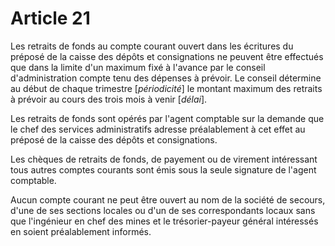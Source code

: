 # Article 21

Les retraits de fonds au compte courant ouvert dans les écritures du préposé de la caisse des dépôts et consignations ne peuvent être effectués que dans la limite d'un maximum fixé à l'avance par le conseil d'administration compte tenu des dépenses à prévoir. Le conseil détermine au début de chaque trimestre [*périodicité*] le montant maximum des retraits à prévoir au cours des trois mois à venir [*délai*].

Les retraits de fonds sont opérés par l'agent comptable sur la demande que le chef des services administratifs adresse préalablement à cet effet au préposé de la caisse des dépôts et consignations.

Les chèques de retraits de fonds, de payement ou de virement intéressant tous autres comptes courants sont émis sous la seule signature de l'agent comptable.

Aucun compte courant ne peut être ouvert au nom de la société de secours, d'une de ses sections locales ou d'un de ses correspondants locaux sans que l'ingénieur en chef des mines et le trésorier-payeur général intéressés en soient préalablement informés.
